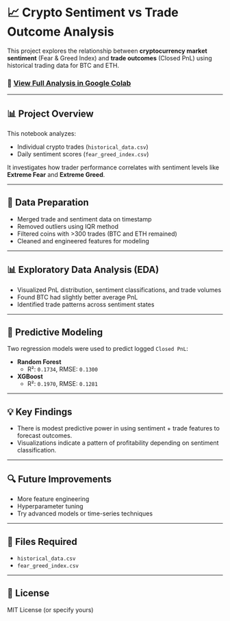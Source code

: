  # 📈 Crypto Sentiment vs Trade Outcome Analysis

This project explores the relationship between **cryptocurrency market sentiment** (Fear & Greed Index) and **trade outcomes** (Closed PnL) using historical trading data for BTC and ETH.

### 🔗 [View Full Analysis in Google Colab](https://colab.research.google.com/drive/1TzHdXP2lmfM7QfApNtEBMkE__STU7qOq?usp=sharing)

---

## 📊 Project Overview

This notebook analyzes:
- Individual crypto trades (`historical_data.csv`)
- Daily sentiment scores (`fear_greed_index.csv`)

It investigates how trader performance correlates with sentiment levels like **Extreme Fear** and **Extreme Greed**.

---

## 🧹 Data Preparation
- Merged trade and sentiment data on timestamp
- Removed outliers using IQR method
- Filtered coins with >300 trades (BTC and ETH remained)
- Cleaned and engineered features for modeling

---

## 📊 Exploratory Data Analysis (EDA)
- Visualized PnL distribution, sentiment classifications, and trade volumes
- Found BTC had slightly better average PnL
- Identified trade patterns across sentiment states

---

## 🧠 Predictive Modeling
Two regression models were used to predict logged `Closed PnL`:
- **Random Forest**
  - R²: `0.1734`, RMSE: `0.1300`
- **XGBoost**
  - R²: `0.1970`, RMSE: `0.1281`

---

## 💡 Key Findings
- There is modest predictive power in using sentiment + trade features to forecast outcomes.
- Visualizations indicate a pattern of profitability depending on sentiment classification.

---

## 🔍 Future Improvements
- More feature engineering
- Hyperparameter tuning
- Try advanced models or time-series techniques

---

## 📁 Files Required
- `historical_data.csv`
- `fear_greed_index.csv`

---

## 📎 License
MIT License (or specify yours)

